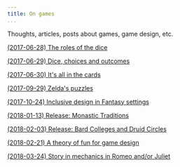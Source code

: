 ```yaml
---
title: On games
...
```



Thoughts, articles, posts about games, game design, etc.


[(2017-06-28) The roles of the dice](/games/dice-mda.html)

[(2017-06-29) Dice, choices and outcomes](/games/dice-choice.html)

[(2017-06-30) It's all in the cards](/games/rpg-in-cards.html)

[(2017-09-29) Zelda's puzzles](/games/zelda-s-puzzles.html)

[(2017-10-24) Inclusive design in Fantasy settings](/games/inclusive-design-in-fantasy-settings.html)

[(2018-01-13) Release: Monastic Traditions](/games/monastic-traditions.html)

[(2018-02-03) Release: Bard Colleges and Druid Circles](/games/bard-colleges-and-druid-circles.html)

[(2018-02-21) A theory of fun for game design](/games/a-theory-of-fun-for-game-design.html)

[(2018-03-24) Story in mechanics in Romeo and/or Juliet](/games/story-in-mechanics-in-romeo-and-or-juliet.html)

